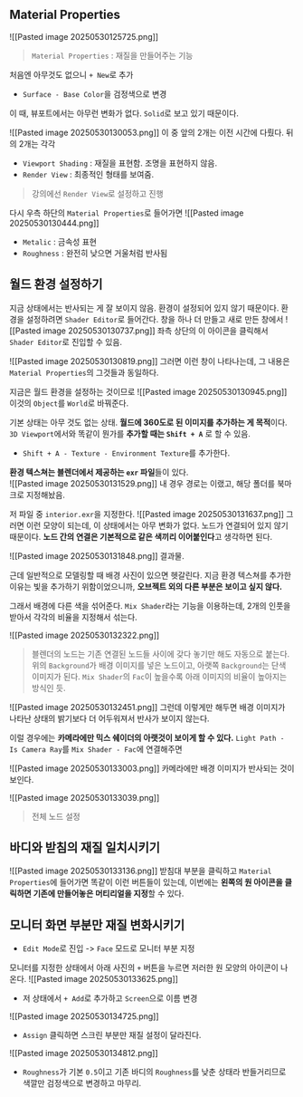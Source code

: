 ## Material Properties

![[Pasted image 20250530125725.png]]
> `Material Properties` : 재질을 만들어주는 기능

처음엔 아무것도 없으니 `+ New`로 추가

- `Surface - Base Color`을 검정색으로 변경

이 때, 뷰포트에서는 아무런 변화가 없다. `Solid`로 보고 있기 때문이다.

![[Pasted image 20250530130053.png]]
이 중 앞의 2개는 이전 시간에 다뤘다. 뒤의 2개는 각각
- `Viewport Shading` : 재질을 표현함. 조명을 표현하지 않음.
- `Render View` : 최종적인 형태를 보여줌.

> 강의에선 `Render View`로 설정하고 진행

다시 우측 하단의 `Material Properties`로 들어가면
![[Pasted image 20250530130444.png]]
- `Metalic` : 금속성 표현
- `Roughness` : 완전히 낮으면 거울처럼 반사됨

## 월드 환경 설정하기

지금 상태에서는 반사되는 게 잘 보이지 않음. 환경이 설정되어 있지 않기 때문이다.
환경을 설정하려면 `Shader Editor`로 들어간다. 창을 하나 더 만들고 새로 만든 창에서 ![[Pasted image 20250530130737.png]] 좌측 상단의 이 아이콘을 클릭해서 `Shader Editor`로 진입할 수 있음.

![[Pasted image 20250530130819.png]]
그러면 이런 창이 나타나는데, 그 내용은 `Material Properties`의 그것들과 동일하다.

지금은 월드 환경을 설정하는 것이므로
![[Pasted image 20250530130945.png]]
이것의 `Object`를 `World`로 바꿔준다. 

기본 상태는 아무 것도 없는 상태. **월드에 360도로 된 이미지를 추가하는 게 목적**이다.
`3D Viewport`에서와 똑같이 뭔가를 **추가할 때는 `Shift + A`** 로 할 수 있음.

- `Shift + A - Texture - Environment Texture`를 추가한다.

**환경 텍스쳐는 블렌더에서 제공하는 `exr` 파일**들이 있다.  
![[Pasted image 20250530131529.png]]
내 경우 경로는 이랬고, 해당 폴더를 북마크로 지정해놨음.

저 파일 중 `interior.exr`을 지정한다. 
![[Pasted image 20250530131637.png]]
그러면 이런 모양이 되는데, 이 상태에서는 아무 변화가 없다. 노드가 연결되어 있지 않기 때문이다. **노드 간의 연결은 기본적으로 같은 색끼리 이어붙인다**고 생각하면 된다.

![[Pasted image 20250530131848.png]]
결과물.

근데 일반적으로 모델링할 때 배경 사진이 있으면 헷갈린다. 지금 환경 텍스쳐를 추가한 이유는 빛을 추가하기 위함이었으니까, **오브젝트 외의 다른 부분은 보이고 싶지 않다.**

그래서 배경에 다른 색을 섞어준다. `Mix Shader`라는 기능을 이용하는데, 2개의 인풋을 받아서 각각의 비율을 지정해서 섞는다.

![[Pasted image 20250530132322.png]]
> 블렌더의 노드는 기존 연결된 노드들 사이에 갖다 놓기만 해도 자동으로 붙는다.
> 위의 `Background`가 배경 이미지를 넣은 노드이고, 아랫쪽 `Background`는 단색 이미지가 된다. 
> `Mix Shader`의 `Fac`이 높을수록 아래 이미지의 비율이 높아지는 방식인 듯.

![[Pasted image 20250530132451.png]]
그런데 이렇게만 해두면 배경 이미지가 나타난 상태의 밝기보다 더 어두워져서 반사가 보이지 않는다.

이럴 경우에는 **카메라에만 믹스 쉐이더의 아랫것이 보이게 할 수 있다.** `Light Path - Is Camera Ray`를 `Mix Shader - Fac`에 연결해주면

![[Pasted image 20250530133003.png]]
카메라에만 배경 이미지가 반사되는 것이 보인다.

![[Pasted image 20250530133039.png]]
> 전체 노드 설정


## 바디와 받침의 재질 일치시키기
![[Pasted image 20250530133136.png]]
받침대 부분을 클릭하고 `Material Properties`에 들어가면 똑같이 이런 버튼들이 있는데, 이번에는 **왼쪽의 원 아이콘을 클릭하면 기존에 만들어놓은 머티리얼을 지정**할 수 있다.

## 모니터 화면 부분만 재질 변화시키기
- `Edit Mode`로 진입 -> `Face` 모드로 모니터 부분 지정

모니터를 지정한 상태에서 아래 사진의 `+` 버튼을 누르면 저러한 원 모양의 아이콘이 나온다.
![[Pasted image 20250530133625.png]]
- 저 상태에서 `+ Add`로 추가하고 `Screen`으로 이름 변경

![[Pasted image 20250530134725.png]]
- `Assign` 클릭하면 스크린 부분만 재질 설정이 달라진다.

![[Pasted image 20250530134812.png]]
- `Roughness`가 기본 `0.5`이고 기존 바디의 `Roughness`를 낮춘 상태라 반들거리므로 색깔만 검정색으로 변경하고 마무리.
